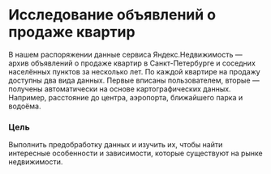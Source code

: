 # Исследование объявлений о продаже квартир
В нашем распоряжении данные сервиса Яндекс.Недвижимость — архив объявлений о продаже квартир в Санкт-Петербурге и соседних населённых пунктов за несколько лет. По каждой квартире на продажу доступны два вида данных. Первые вписаны пользователем, вторые — получены автоматически на основе картографических данных. Например, расстояние до центра, аэропорта, ближайшего парка и водоёма.

### Цель
Выполнить предобработку данных и изучить их, чтобы найти интересные особенности и зависимости, которые существуют на рынке недвижимости.


